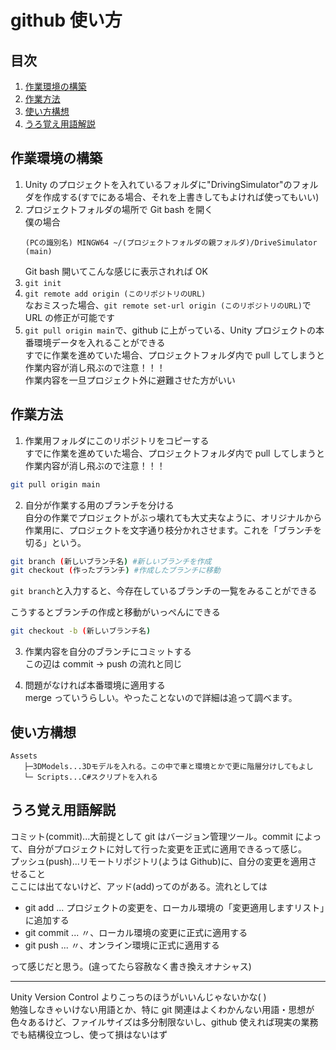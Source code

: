 # github 使い方 <!-- omit in toc -->

## 目次 <!-- omit in toc -->

1. [作業環境の構築](#作業環境の構築)
2. [作業方法](#作業方法)
3. [使い方構想](#使い方構想)
4. [うろ覚え用語解説](#うろ覚え用語解説)

## 作業環境の構築

1. Unity のプロジェクトを入れているフォルダに"DrivingSimulator"のフォルダを作成する(すでにある場合、それを上書きしてもよければ使ってもいい)
2. プロジェクトフォルダの場所で Git bash を開く\
   僕の場合
    ```
    (PCの識別名) MINGW64 ~/(プロジェクトフォルダの親フォルダ)/DriveSimulator (main)
    ```
    Git bash 開いてこんな感じに表示されれば OK
3. `git init`
4. `git remote add origin (このリポジトリのURL)`\
   なおミスった場合、`git remote set-url origin (このリポジトリのURL)`で URL の修正が可能です
5. `git pull origin main`で、github に上がっている、Unity プロジェクトの本番環境データを入れることができる\
   すでに作業を進めていた場合、プロジェクトフォルダ内で pull してしまうと作業内容が消し飛ぶので注意！！！\
   作業内容を一旦プロジェクト外に避難させた方がいい

## 作業方法

1. 作業用フォルダにこのリポジトリをコピーする\
   すでに作業を進めていた場合、プロジェクトフォルダ内で pull してしまうと作業内容が消し飛ぶので注意！！！

```bash
git pull origin main
```

2. 自分が作業する用のブランチを分ける\
   自分の作業でプロジェクトがぶっ壊れても大丈夫なように、オリジナルから作業用に、プロジェクトを文字通り枝分かれさせます。これを「ブランチを切る」という。

```bash
git branch (新しいブランチ名) #新しいブランチを作成
git checkout (作ったブランチ) #作成したブランチに移動
```

`git branch`と入力すると、今存在しているブランチの一覧をみることができる

こうするとブランチの作成と移動がいっぺんにできる

```bash
git checkout -b (新しいブランチ名)
```

3. 作業内容を自分のブランチにコミットする\
   この辺は commit -> push の流れと同じ

4. 問題がなければ本番環境に適用する\
   merge っていうらしい。やったことないので詳細は追って調べます。

## 使い方構想

```
Assets
   ├─3DModels...3Dモデルを入れる。この中で車と環境とかで更に階層分けしてもよし
   └─ Scripts...C#スクリプトを入れる
```

## うろ覚え用語解説

コミット(commit)...大前提として git はバージョン管理ツール。commit によって、自分がプロジェクトに対して行った変更を正式に適用できるって感じ。\
プッシュ(push)...リモートリポジトリ(ようは Github)に、自分の変更を適用させること\
ここには出てないけど、アッド(add)ってのがある。流れとしては

-   git add ... プロジェクトの変更を、ローカル環境の「変更適用しますリスト」に追加する
-   git commit ... 〃、ローカル環境の変更に正式に適用する
-   git push ... 〃、オンライン環境に正式に適用する

って感じだと思う。(違ってたら容赦なく書き換えオナシャス)

---

Unity Version Control よりこっちのほうがいいんじゃないかな( )\
勉強しなきゃいけない用語とか、特に git 関連はよくわかんない用語・思想が色々あるけど、ファイルサイズは多分制限ないし、github 使えれば現実の業務でも結構役立つし、使って損はないはず
